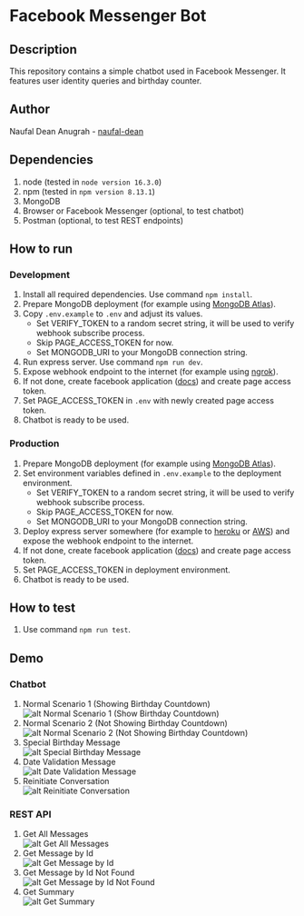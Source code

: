 # Facebook Messenger Bot

## Description
This repository contains a simple chatbot used in Facebook Messenger. It features user identity queries and birthday counter.

## Author
Naufal Dean Anugrah - [naufal-dean](https://github.com/naufal-dean)

## Dependencies
1. node (tested in `node version 16.3.0`)
2. npm (tested in `npm version 8.13.1`)
3. MongoDB
4. Browser or Facebook Messenger (optional, to test chatbot)
5. Postman (optional, to test REST endpoints)

## How to run

### Development
1. Install all required dependencies. Use command `npm install`.
2. Prepare MongoDB deployment (for example using [MongoDB Atlas](https://www.mongodb.com/atlas/database)).
3. Copy `.env.example` to `.env` and adjust its values.
    - Set VERIFY_TOKEN to a random secret string, it will be used to verify webhook subscribe process.
    - Skip PAGE_ACCESS_TOKEN for now.
    - Set MONGODB_URI to your MongoDB connection string.
4. Run express server. Use command `npm run dev`.
5. Expose webhook endpoint to the internet (for example using [ngrok](https://ngrok.com/)).
6. If not done, create facebook application ([docs](https://developers.facebook.com/docs/messenger-platform/getting-started/app-setup)) and create page access token.
7. Set PAGE_ACCESS_TOKEN in `.env` with newly created page access token.
8. Chatbot is ready to be used.

### Production
1. Prepare MongoDB deployment (for example using [MongoDB Atlas](https://www.mongodb.com/atlas/database)).
2. Set environment variables defined in `.env.example` to the deployment environment.
    - Set VERIFY_TOKEN to a random secret string, it will be used to verify webhook subscribe process.
    - Skip PAGE_ACCESS_TOKEN for now.
    - Set MONGODB_URI to your MongoDB connection string.
3. Deploy express server somewhere (for example to [heroku](https://www.heroku.com/) or [AWS](https://aws.amazon.com/)) and expose the webhook endpoint to the internet.
4. If not done, create facebook application ([docs](https://developers.facebook.com/docs/messenger-platform/getting-started/app-setup)) and create page access token.
5. Set PAGE_ACCESS_TOKEN in deployment environment.
6. Chatbot is ready to be used.

## How to test
1. Use command `npm run test`.

## Demo

### Chatbot
1. Normal Scenario 1 (Showing Birthday Countdown)<br>
    ![alt Normal Scenario 1 (Show Birthday Countdown)](./demo/bot-scenario-1.gif "Normal Scenario 1 (Show Birthday Countdown)")
2. Normal Scenario 2 (Not Showing Birthday Countdown)<br>
    ![alt Normal Scenario 2 (Not Showing Birthday Countdown)](./demo/bot-scenario-2.gif "Normal Scenario 2 (Not Showing Birthday Countdown)")
3. Special Birthday Message<br>
    ![alt Special Birthday Message](./demo/bot-scenario-3.gif "Special Birthday Message")
4. Date Validation Message<br>
    ![alt Date Validation Message](./demo/bot-scenario-4.gif "Date Validation Message")
5. Reinitiate Conversation<br>
    ![alt Reinitiate Conversation](./demo/bot-scenario-5.gif "Reinitiate Conversation")

### REST API
1. Get All Messages<br>
    ![alt Get All Messages](./demo/rest-get-all-messages.png "Get All Messages")
2. Get Message by Id<br>
    ![alt Get Message by Id](./demo/rest-get-message-by-id.png "Get Message by Id")
3. Get Message by Id Not Found<br>
    ![alt Get Message by Id Not Found](./demo/rest-get-message-by-id-not-found.png "Get Message by Id Not Found")
4. Get Summary<br>
    ![alt Get Summary](./demo/rest-get-summary.png "Get Summary")
